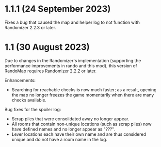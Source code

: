 # 1.1.1 (24 September 2023)

Fixes a bug that caused the map and helper log to not function with
Randomizer 2.2.3 or later.

# 1.1 (30 August 2023)

Due to changes in the Randomizer's implementation (supporting the performance improvements
in rando and this mod), this version of RandoMap requires Randomizer 2.2.2 or later.

Enhancements:

- Searching for reachable checks is now much faster; as a result, opening the map no longer
  freezes the game momentarily when there are many checks available.

Bug fixes for the spoiler log:

- Scrap piles that were consolidated away no longer appear.
- All rooms that contain non-unique locations (such as scrap piles) now have defined names
  and no longer appear as "???".
- Lever locations each have their own name and are thus considered unique and do not have a
  room name in the log.
